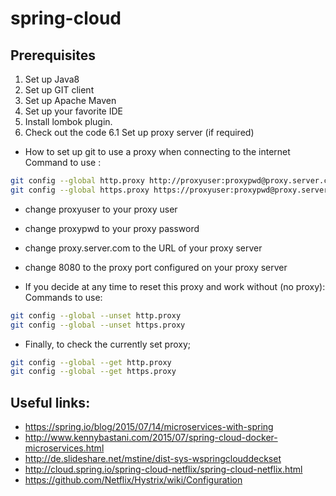 # spring-cloud
## Prerequisites
1. Set up Java8
2. Set up GIT client
3. Set up Apache Maven
4. Set up your favorite IDE
5. Install lombok plugin. 
6. Check out the code
6.1 Set up proxy server (if required)
* How to set up git to use a proxy when connecting to the internet
Command to use :
```bash
git config --global http.proxy http://proxyuser:proxypwd@proxy.server.com:8080
git config --global https.proxy https://proxyuser:proxypwd@proxy.server.com:8080
```
* change proxyuser to your proxy user
* change proxypwd to your proxy password
* change proxy.server.com to the URL of your proxy server
* change 8080 to the proxy port configured on your proxy server

* If you decide at any time to reset this proxy and work without (no proxy):
Commands to use:
```bash
git config --global --unset http.proxy
git config --global --unset https.proxy
```

* Finally, to check the currently set proxy;
```bash
git config --global --get http.proxy
git config --global --get https.proxy
```

## Useful links: 
* https://spring.io/blog/2015/07/14/microservices-with-spring
* http://www.kennybastani.com/2015/07/spring-cloud-docker-microservices.html
* http://de.slideshare.net/mstine/dist-sys-wspringclouddeckset
* http://cloud.spring.io/spring-cloud-netflix/spring-cloud-netflix.html
* https://github.com/Netflix/Hystrix/wiki/Configuration